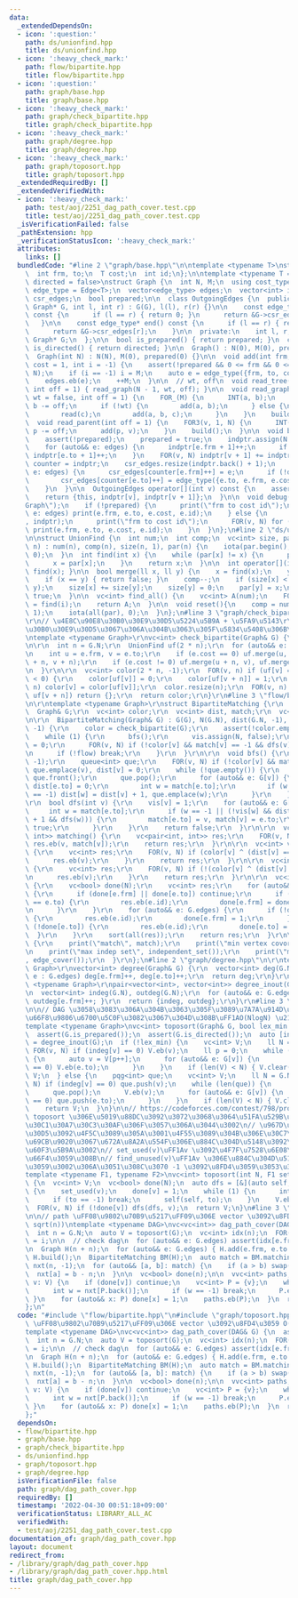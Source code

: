 ```yaml
---
data:
  _extendedDependsOn:
  - icon: ':question:'
    path: ds/unionfind.hpp
    title: ds/unionfind.hpp
  - icon: ':heavy_check_mark:'
    path: flow/bipartite.hpp
    title: flow/bipartite.hpp
  - icon: ':question:'
    path: graph/base.hpp
    title: graph/base.hpp
  - icon: ':heavy_check_mark:'
    path: graph/check_bipartite.hpp
    title: graph/check_bipartite.hpp
  - icon: ':heavy_check_mark:'
    path: graph/degree.hpp
    title: graph/degree.hpp
  - icon: ':heavy_check_mark:'
    path: graph/toposort.hpp
    title: graph/toposort.hpp
  _extendedRequiredBy: []
  _extendedVerifiedWith:
  - icon: ':heavy_check_mark:'
    path: test/aoj/2251_dag_path_cover.test.cpp
    title: test/aoj/2251_dag_path_cover.test.cpp
  _isVerificationFailed: false
  _pathExtension: hpp
  _verificationStatusIcon: ':heavy_check_mark:'
  attributes:
    links: []
  bundledCode: "#line 2 \"graph/base.hpp\"\n\ntemplate <typename T>\nstruct Edge {\n\
    \  int frm, to;\n  T cost;\n  int id;\n};\n\ntemplate <typename T = int, bool\
    \ directed = false>\nstruct Graph {\n  int N, M;\n  using cost_type = T;\n  using\
    \ edge_type = Edge<T>;\n  vector<edge_type> edges;\n  vector<int> indptr;\n  vector<edge_type>\
    \ csr_edges;\n  bool prepared;\n\n  class OutgoingEdges {\n  public:\n    OutgoingEdges(const\
    \ Graph* G, int l, int r) : G(G), l(l), r(r) {}\n\n    const edge_type* begin()\
    \ const {\n      if (l == r) { return 0; }\n      return &G->csr_edges[l];\n \
    \   }\n\n    const edge_type* end() const {\n      if (l == r) { return 0; }\n\
    \      return &G->csr_edges[r];\n    }\n\n  private:\n    int l, r;\n    const\
    \ Graph* G;\n  };\n\n  bool is_prepared() { return prepared; }\n  constexpr bool\
    \ is_directed() { return directed; }\n\n  Graph() : N(0), M(0), prepared(0) {}\n\
    \  Graph(int N) : N(N), M(0), prepared(0) {}\n\n  void add(int frm, int to, T\
    \ cost = 1, int i = -1) {\n    assert(!prepared && 0 <= frm && 0 <= to && to <\
    \ N);\n    if (i == -1) i = M;\n    auto e = edge_type({frm, to, cost, i});\n\
    \    edges.eb(e);\n    ++M;\n  }\n\n  // wt, off\n  void read_tree(bool wt = false,\
    \ int off = 1) { read_graph(N - 1, wt, off); }\n\n  void read_graph(int M, bool\
    \ wt = false, int off = 1) {\n    FOR_(M) {\n      INT(a, b);\n      a -= off,\
    \ b -= off;\n      if (!wt) {\n        add(a, b);\n      } else {\n        T c;\n\
    \        read(c);\n        add(a, b, c);\n      }\n    }\n    build();\n  }\n\n\
    \  void read_parent(int off = 1) {\n    FOR3(v, 1, N) {\n      INT(p);\n     \
    \ p -= off;\n      add(p, v);\n    }\n    build();\n  }\n\n  void build() {\n\
    \    assert(!prepared);\n    prepared = true;\n    indptr.assign(N + 1, 0);\n\
    \    for (auto&& e: edges) {\n      indptr[e.frm + 1]++;\n      if (!directed)\
    \ indptr[e.to + 1]++;\n    }\n    FOR(v, N) indptr[v + 1] += indptr[v];\n    auto\
    \ counter = indptr;\n    csr_edges.resize(indptr.back() + 1);\n    for (auto&&\
    \ e: edges) {\n      csr_edges[counter[e.frm]++] = e;\n      if (!directed)\n\
    \        csr_edges[counter[e.to]++] = edge_type({e.to, e.frm, e.cost, e.id});\n\
    \    }\n  }\n\n  OutgoingEdges operator[](int v) const {\n    assert(prepared);\n\
    \    return {this, indptr[v], indptr[v + 1]};\n  }\n\n  void debug() {\n    print(\"\
    Graph\");\n    if (!prepared) {\n      print(\"frm to cost id\");\n      for (auto&&\
    \ e: edges) print(e.frm, e.to, e.cost, e.id);\n    } else {\n      print(\"indptr\"\
    , indptr);\n      print(\"frm to cost id\");\n      FOR(v, N) for (auto&& e: (*this)[v])\
    \ print(e.frm, e.to, e.cost, e.id);\n    }\n  }\n};\n#line 2 \"ds/unionfind.hpp\"\
    \n\nstruct UnionFind {\n  int num;\n  int comp;\n  vc<int> size, par;\n  UnionFind(int\
    \ n) : num(n), comp(n), size(n, 1), par(n) {\n    iota(par.begin(), par.end(),\
    \ 0);\n  }\n  int find(int x) {\n    while (par[x] != x) {\n      par[x] = par[par[x]];\n\
    \      x = par[x];\n    }\n    return x;\n  }\n\n  int operator[](int x) { return\
    \ find(x); }\n\n  bool merge(ll x, ll y) {\n    x = find(x);\n    y = find(y);\n\
    \    if (x == y) { return false; }\n    comp--;\n    if (size[x] < size[y]) swap(x,\
    \ y);\n    size[x] += size[y];\n    size[y] = 0;\n    par[y] = x;\n    return\
    \ true;\n  }\n\n  vc<int> find_all() {\n    vc<int> A(num);\n    FOR(i, num) A[i]\
    \ = find(i);\n    return A;\n  }\n\n  void reset(){\n    comp = num;\n    size.assign(num,\
    \ 1);\n    iota(all(par), 0);\n  }\n};\n#line 3 \"graph/check_bipartite.hpp\"\n\
    \r\n// \u4E8C\u90E8\u30B0\u30E9\u30D5\u5224\u5B9A + \u5FA9\u5143\r\n// \u4E8C\u90E8\
    \u30B0\u30E9\u30D5\u3067\u306A\u304B\u3063\u305F\u5834\u5408\u306B\u306F empty\r\
    \ntemplate <typename Graph>\r\nvc<int> check_bipartite(Graph& G) {\r\n  assert(G.is_prepared());\r\
    \n\r\n  int n = G.N;\r\n  UnionFind uf(2 * n);\r\n  for (auto&& e: G.edges) {\r\
    \n    int u = e.frm, v = e.to;\r\n    if (e.cost == 0) uf.merge(u, v), uf.merge(u\
    \ + n, v + n);\r\n    if (e.cost != 0) uf.merge(u + n, v), uf.merge(u, v + n);\r\
    \n  }\r\n\r\n  vc<int> color(2 * n, -1);\r\n  FOR(v, n) if (uf[v] == v && color[uf[v]]\
    \ < 0) {\r\n    color[uf[v]] = 0;\r\n    color[uf[v + n]] = 1;\r\n  }\r\n  FOR(v,\
    \ n) color[v] = color[uf[v]];\r\n  color.resize(n);\r\n  FOR(v, n) if (uf[v] ==\
    \ uf[v + n]) return {};\r\n  return color;\r\n}\r\n#line 3 \"flow/bipartite.hpp\"\
    \n\r\ntemplate <typename Graph>\r\nstruct BipartiteMatching {\r\n  int N;\r\n\
    \  Graph& G;\r\n  vc<int> color;\r\n  vc<int> dist, match;\r\n  vc<int> vis;\r\
    \n\r\n  BipartiteMatching(Graph& G) : G(G), N(G.N), dist(G.N, -1), match(G.N,\
    \ -1) {\r\n    color = check_bipartite(G);\r\n    assert(!color.empty());\r\n\
    \    while (1) {\r\n      bfs();\r\n      vis.assign(N, false);\r\n      int flow\
    \ = 0;\r\n      FOR(v, N) if (!color[v] && match[v] == -1 && dfs(v))++ flow;\r\
    \n      if (!flow) break;\r\n    }\r\n  }\r\n\r\n  void bfs() {\r\n    dist.assign(N,\
    \ -1);\r\n    queue<int> que;\r\n    FOR(v, N) if (!color[v] && match[v] == -1)\
    \ que.emplace(v), dist[v] = 0;\r\n    while (!que.empty()) {\r\n      int v =\
    \ que.front();\r\n      que.pop();\r\n      for (auto&& e: G[v]) {\r\n       \
    \ dist[e.to] = 0;\r\n        int w = match[e.to];\r\n        if (w != -1 && dist[w]\
    \ == -1) dist[w] = dist[v] + 1, que.emplace(w);\r\n      }\r\n    }\r\n  }\r\n\
    \r\n  bool dfs(int v) {\r\n    vis[v] = 1;\r\n    for (auto&& e: G[v]) {\r\n \
    \     int w = match[e.to];\r\n      if (w == -1 || (!vis[w] && dist[w] == dist[v]\
    \ + 1 && dfs(w))) {\r\n        match[e.to] = v, match[v] = e.to;\r\n        return\
    \ true;\r\n      }\r\n    }\r\n    return false;\r\n  }\r\n\r\n  vc<pair<int,\
    \ int>> matching() {\r\n    vc<pair<int, int>> res;\r\n    FOR(v, N) if (v < match[v])\
    \ res.eb(v, match[v]);\r\n    return res;\r\n  }\r\n\r\n  vc<int> vertex_cover()\
    \ {\r\n    vc<int> res;\r\n    FOR(v, N) if (color[v] ^ (dist[v] == -1)) {\r\n\
    \      res.eb(v);\r\n    }\r\n    return res;\r\n  }\r\n\r\n  vc<int> independent_set()\
    \ {\r\n    vc<int> res;\r\n    FOR(v, N) if (!(color[v] ^ (dist[v] == -1))) {\r\
    \n      res.eb(v);\r\n    }\r\n    return res;\r\n  }\r\n\r\n  vc<int> edge_cover()\
    \ {\r\n    vc<bool> done(N);\r\n    vc<int> res;\r\n    for (auto&& e: G.edges)\
    \ {\r\n      if (done[e.frm] || done[e.to]) continue;\r\n      if (match[e.frm]\
    \ == e.to) {\r\n        res.eb(e.id);\r\n        done[e.frm] = done[e.to] = 1;\r\
    \n      }\r\n    }\r\n    for (auto&& e: G.edges) {\r\n      if (!done[e.frm])\
    \ {\r\n        res.eb(e.id);\r\n        done[e.frm] = 1;\r\n      }\r\n      if\
    \ (!done[e.to]) {\r\n        res.eb(e.id);\r\n        done[e.to] = 1;\r\n    \
    \  }\r\n    }\r\n    sort(all(res));\r\n    return res;\r\n  }\r\n\r\n  void debug()\
    \ {\r\n    print(\"match\", match);\r\n    print(\"min vertex covor\", vertex_cover());\r\
    \n    print(\"max indep set\", independent_set());\r\n    print(\"min edge cover\"\
    , edge_cover());\r\n  }\r\n};\n#line 2 \"graph/degree.hpp\"\n\r\ntemplate <typename\
    \ Graph>\r\nvector<int> degree(Graph& G) {\r\n  vector<int> deg(G.N);\r\n  for(auto&&\
    \ e : G.edges) deg[e.frm]++, deg[e.to]++;\r\n  return deg;\r\n}\r\n\r\ntemplate\
    \ <typename Graph>\r\npair<vector<int>, vector<int>> degree_inout(Graph& G) {\r\
    \n  vector<int> indeg(G.N), outdeg(G.N);\r\n  for (auto&& e: G.edges) { indeg[e.to]++,\
    \ outdeg[e.frm]++; }\r\n  return {indeg, outdeg};\r\n}\r\n#line 3 \"graph/toposort.hpp\"\
    \n\n// DAG \u3058\u3083\u306A\u304B\u3063\u305F\u3089\u7A7A\u914D\u5217\n// \u8F9E\
    \u66F8\u9806\u6700\u5C0F\u3082\u3067\u304D\u308B\uFF1AO(NlogN) \u2192 abc223\n\
    template <typename Graph>\nvc<int> toposort(Graph& G, bool lex_min = false) {\n\
    \  assert(G.is_prepared());\n  assert(G.is_directed());\n  auto [indeg, outdeg]\
    \ = degree_inout(G);\n  if (!lex_min) {\n    vc<int> V;\n    ll N = G.N;\n   \
    \ FOR(v, N) if (indeg[v] == 0) V.eb(v);\n    ll p = 0;\n    while (p < len(V))\
    \ {\n      auto v = V[p++];\n      for (auto&& e: G[v]) {\n        if (--indeg[e.to]\
    \ == 0) V.eb(e.to);\n      }\n    }\n    if (len(V) < N) { V.clear(); }\n    return\
    \ V;\n  } else {\n    pqg<int> que;\n    vc<int> V;\n    ll N = G.N;\n    FOR(v,\
    \ N) if (indeg[v] == 0) que.push(v);\n    while (len(que)) {\n      auto v = que.top();\n\
    \      que.pop();\n      V.eb(v);\n      for (auto&& e: G[v]) {\n        if (--indeg[e.to]\
    \ == 0) que.push(e.to);\n      }\n    }\n    if (len(V) < N) { V.clear(); }\n\
    \    return V;\n  }\n}\n\n// https://codeforces.com/contest/798/problem/E\n//\
    \ toposort \u306E\u5019\u88DC\u3092\u3072\u3068\u3064\u51FA\u529B\u3059\u308B\u3002\
    \u30C1\u30A7\u30C3\u30AF\u306F\u3057\u306A\u3044\u3002\n// \u967D\u306B\u30B0\u30E9\
    \u30D5\u3092\u4F5C\u3089\u305A\u3001\u4F55\u3089\u304B\u306E\u30C7\u30FC\u30BF\
    \u69CB\u9020\u3067\u672A\u8A2A\u554F\u306E\u884C\u304D\u5148\u3092\u63A2\u3059\
    \u60F3\u5B9A\u3002\n// set_used(v)\uFF1Av \u3092\u4F7F\u7528\u6E08\u306B\u5909\
    \u66F4\u3059\u308B\n// find_unused(v)\uFF1Av \u306E\u884C\u304D\u5148\u3092\u63A2\
    \u3059\u3002\u306A\u3051\u308C\u3070 -1 \u3092\u8FD4\u3059\u3053\u3068\u3002\n\
    template <typename F1, typename F2>\nvc<int> toposort(int N, F1 set_used, F2 find_unused)\
    \ {\n  vc<int> V;\n  vc<bool> done(N);\n  auto dfs = [&](auto self, ll v) -> void\
    \ {\n    set_used(v);\n    done[v] = 1;\n    while (1) {\n      int to = find_unused(v);\n\
    \      if (to == -1) break;\n      self(self, to);\n    }\n    V.eb(v);\n  };\n\
    \  FOR(v, N) if (!done[v]) dfs(dfs, v);\n  return V;\n}\n#line 3 \"graph/dag_path_cover.hpp\"\
    \n\n// path \uFF08\u9802\u70B9\u5217\uFF09\u306E vector \u3092\u8FD4\u3059 O(m\
    \ sqrt(n))\ntemplate <typename DAG>\nvc<vc<int>> dag_path_cover(DAG& G) {\n  assert(G.is_directed());\n\
    \  int n = G.N;\n  auto V = toposort(G);\n  vc<int> idx(n);\n  FOR(i, n) idx[V[i]]\
    \ = i;\n\n  // check dag\n  for (auto&& e: G.edges) assert(idx[e.frm] < idx[e.to]);\n\
    \n  Graph H(n + n);\n  for (auto&& e: G.edges) { H.add(e.frm, e.to + n); }\n \
    \ H.build();\n  BipartiteMatching BM(H);\n  auto match = BM.matching();\n  vc<int>\
    \ nxt(n, -1);\n  for (auto&& [a, b]: match) {\n    if (a > b) swap(a, b);\n  \
    \  nxt[a] = b - n;\n  }\n\n  vc<bool> done(n);\n\n  vvc<int> paths;\n  for (auto&&\
    \ v: V) {\n    if (done[v]) continue;\n    vc<int> P = {v};\n    while (1) {\n\
    \      int w = nxt[P.back()];\n      if (w == -1) break;\n      P.eb(w);\n   \
    \ }\n    for (auto&& x: P) done[x] = 1;\n    paths.eb(P);\n  }\n  return paths;\n\
    };\n"
  code: "#include \"flow/bipartite.hpp\"\n#include \"graph/toposort.hpp\"\n\n// path\
    \ \uFF08\u9802\u70B9\u5217\uFF09\u306E vector \u3092\u8FD4\u3059 O(m sqrt(n))\n\
    template <typename DAG>\nvc<vc<int>> dag_path_cover(DAG& G) {\n  assert(G.is_directed());\n\
    \  int n = G.N;\n  auto V = toposort(G);\n  vc<int> idx(n);\n  FOR(i, n) idx[V[i]]\
    \ = i;\n\n  // check dag\n  for (auto&& e: G.edges) assert(idx[e.frm] < idx[e.to]);\n\
    \n  Graph H(n + n);\n  for (auto&& e: G.edges) { H.add(e.frm, e.to + n); }\n \
    \ H.build();\n  BipartiteMatching BM(H);\n  auto match = BM.matching();\n  vc<int>\
    \ nxt(n, -1);\n  for (auto&& [a, b]: match) {\n    if (a > b) swap(a, b);\n  \
    \  nxt[a] = b - n;\n  }\n\n  vc<bool> done(n);\n\n  vvc<int> paths;\n  for (auto&&\
    \ v: V) {\n    if (done[v]) continue;\n    vc<int> P = {v};\n    while (1) {\n\
    \      int w = nxt[P.back()];\n      if (w == -1) break;\n      P.eb(w);\n   \
    \ }\n    for (auto&& x: P) done[x] = 1;\n    paths.eb(P);\n  }\n  return paths;\n\
    };"
  dependsOn:
  - flow/bipartite.hpp
  - graph/base.hpp
  - graph/check_bipartite.hpp
  - ds/unionfind.hpp
  - graph/toposort.hpp
  - graph/degree.hpp
  isVerificationFile: false
  path: graph/dag_path_cover.hpp
  requiredBy: []
  timestamp: '2022-04-30 00:51:18+09:00'
  verificationStatus: LIBRARY_ALL_AC
  verifiedWith:
  - test/aoj/2251_dag_path_cover.test.cpp
documentation_of: graph/dag_path_cover.hpp
layout: document
redirect_from:
- /library/graph/dag_path_cover.hpp
- /library/graph/dag_path_cover.hpp.html
title: graph/dag_path_cover.hpp
---
```

